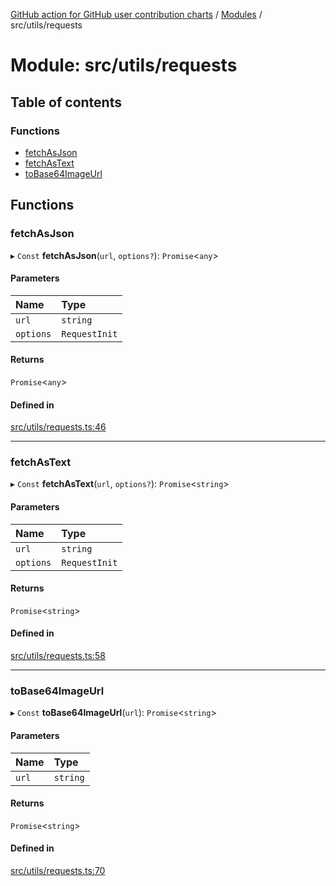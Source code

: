 [GitHub action for GitHub user contribution charts](../README.md) / [Modules](../modules.md) / src/utils/requests

# Module: src/utils/requests

## Table of contents

### Functions

- [fetchAsJson](src_utils_requests.md#fetchasjson)
- [fetchAsText](src_utils_requests.md#fetchastext)
- [toBase64ImageUrl](src_utils_requests.md#tobase64imageurl)

## Functions

### fetchAsJson

▸ `Const` **fetchAsJson**(`url`, `options?`): `Promise`<`any`\>

#### Parameters

| Name | Type |
| :------ | :------ |
| `url` | `string` |
| `options` | `RequestInit` |

#### Returns

`Promise`<`any`\>

#### Defined in

[src/utils/requests.ts:46](https://github.com/AlexRogalskiy/github-action-user-contribution/blob/8736815/src/utils/requests.ts#L46)

___

### fetchAsText

▸ `Const` **fetchAsText**(`url`, `options?`): `Promise`<`string`\>

#### Parameters

| Name | Type |
| :------ | :------ |
| `url` | `string` |
| `options` | `RequestInit` |

#### Returns

`Promise`<`string`\>

#### Defined in

[src/utils/requests.ts:58](https://github.com/AlexRogalskiy/github-action-user-contribution/blob/8736815/src/utils/requests.ts#L58)

___

### toBase64ImageUrl

▸ `Const` **toBase64ImageUrl**(`url`): `Promise`<`string`\>

#### Parameters

| Name | Type |
| :------ | :------ |
| `url` | `string` |

#### Returns

`Promise`<`string`\>

#### Defined in

[src/utils/requests.ts:70](https://github.com/AlexRogalskiy/github-action-user-contribution/blob/8736815/src/utils/requests.ts#L70)

